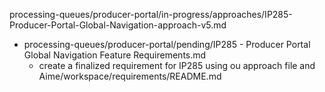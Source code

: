 processing-queues/producer-portal/in-progress/approaches/IP285-Producer-Portal-Global-Navigation-approach-v5.md
- processing-queues/producer-portal/pending/IP285 - Producer Portal Global Navigation Feature Requirements.md
  - create a finalized requirement for IP285 using ou approach file and Aime/workspace/requirements/README.md